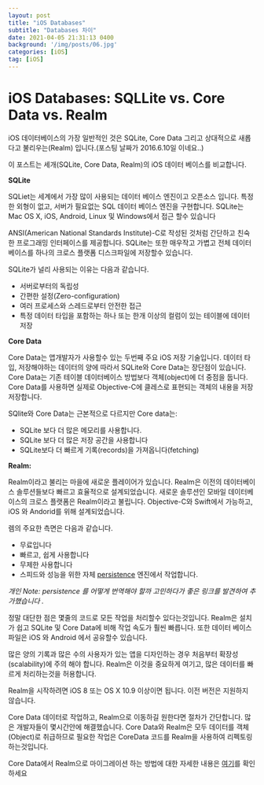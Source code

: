```yaml
---
layout: post
title: "iOS Databases"
subtitle: "Databases 차이"
date: 2021-04-05 21:31:13 0400
background: '/img/posts/06.jpg'
categories: [iOS]
tag: [iOS]
---
```


# **iOS Databases: SQLLite vs. Core Data vs. Realm**

iOS 데이터베이스의 가장 일반적인 것은 SQLite, Core Data 그리고 상대적으로 새롭다고 불리우는(Realm) 입니다.(포스팅 날짜가 2016.6.10일 이네요..)

이 포스트는 세개(SQLite, Core Data, Realm)의 iOS 데이터 베이스를 비교합니다.



**SQLite**

SQLiet는 세계에서 가장 많이 사용되는 데이터 베이스 엔진이고 오픈소스 입니다. 특정한 외형이 없고, 서버가 필요없는 SQL 데이터 베이스 엔진을 구현합니다. SQLite는 Mac OS X, iOS, Android, Linux 및 Windows에서 접근 할수 있습니다

ANSI(American National Standards Institute)-C로 작성된 것처럼 간단하고 친숙한 프로그래밍 인터페이스를 제공합니다. SQLite는 또한 매우작고 가볍고 전체 데이터 베이스를 하나의 크로스 플랫폼 디스크파일에 저장할수 있습니다.

SQLite가 널리 사용되는 이유는 다음과 같습니다.

- 서버로부터의 독립성
- 간편한 설정(Zero-configuration)
- 여러 프로세스와 스레드로부터 안전한 접근
- 특정 데이터 타입을 포함하는 하나 또는 한개 이상의 컬럼이 있는 테이블에 데이터 저장



**Core Data**

Core Data는 앱개발자가 사용할수 있는 두번째 주요 iOS 저장 기술입니다. 데이터 타입, 저장해야하는 데이터의 양에 따라서 SQLite와 Core Data는 장단점이 있습니다. Core Data는 기존 테이블 데이터베이스 방법보다 객체(object)에 더 중점을 둡니다. Core Data를 사용하면 실제로 Objective-C에 클레스로 표현되는 객체의 내용을 저장저장합니다.

SQlite와 Core Data는 근본적으로 다르지만 Core data는:

- SQLite 보다 더 많은 메모리를 사용합니다.
- SQLite 보다 더 많은 저장 공간을 사용합니다
- SQLite보다 더 빠르게 기록(records)을 가져옵니다(fetching)



**Realm:**

Realm이라고 불리는 마을에 새로운 플레이어가 있습니다. Realm은 이전의 데이터베이스 솔루션들보다 빠르고 효율적으로 설계되었습니다. 새로운 솔루션인 모바일 데이터베이스의 크로스 플랫폼은 Realm이라고 불립니다. Objective-C와 Swift에서 가능하고, iOS 와 Andorid를 위해 설계되었습니다.

렘의 주요한 측면은 다음과 같습니다.

- 무료입니다
- 빠르고, 쉽게 사용합니다
- 무제한 사용합니다
- 스피드와 성능을 위한 자체 [persistence](http://homo-ware.tistory.com/4) 엔진에서 작업합니다.

*개인* *Note: persistence* *를* *어떻게* *번역해야* *할까* *고민하다가* *좋은* *링크를* *발견하여* *추가했습니다* *.*

정말 대단한 점은 몇줄의 코드로 모든 작업을 처리할수 있다는것입니다. Realm은 설치가 쉽고 SQLite 및 Core Data에 비해 작업 속도가 훨씬 빠릅니다. 또한 데이터 베이스 파일은 iOS 와 Android 에서 공유할수 있습니다.

많은 양의 기록과 많은 수의 사용자가 있는 앱을 디자인하는 경우 처음부터 확장성(scalability)에 주의 해야 합니다. Realm은 이것을 중요하게 여기고, 많은 데이터를 빠르게 처리하는것을 허용합니다.

Realm을 시작하려면 iOS 8 또는 OS X 10.9 이상이면 됩니다. 이전 버전은 지원하지 않습니다.

Core Data 데이터로 작업하고, Realm으로 이동하길 원한다면 절차가 간단합니다. 많은 개발자들이 몇시간안에 해결했습니다. Core Data와 Realm은 모두 데이터를 객체(Object)로 취급하므로 필요한 작업은 CoreData 코드를 Realm을 사용하여 리펙토링 하는것입니다.

Core Data에서 Realm으로 마이그레이션 하는 방법에 대한 자세한 내용은 [여기](https://academy.realm.io/posts/migrating-from-core-data-to-realm/)를 확인하세요

 
